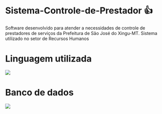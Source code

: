 # Sistema-Controle-de-Prestador :+1:
Software desenvolvido para atender a necessidades de controle de prestadores de serviços da Prefeitura de São José do Xingu-MT.
Sistema utilizado no setor de Recursos Humanos

# Linguagem utilizada
<code><image src="https://img.shields.io/badge/Java-ED8B00?style=for-the-badge&logo=java&logoColor=white"/></code>
# Banco de dados
<code><image src="https://img.shields.io/badge/MySQL-005C84?style=for-the-badge&logo=mysql&logoColor=white"/></code>

